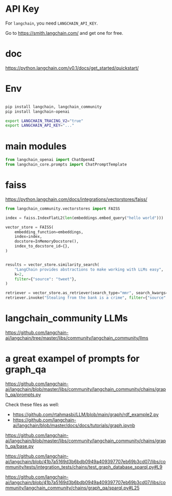 # API Key
For `langchain`, you need `LANGCHAIN_API_KEY`.

Go to  https://smith.langchain.com/ and get one for free.


# doc
https://python.langchain.com/v0.1/docs/get_started/quickstart/


# Env
```sh

pip install langchain, langchain_community
pip install langchain-openai

export LANGCHAIN_TRACING_V2="true"
export LANGCHAIN_API_KEY="..."

```

# main modules
```py
from langchain_openai import ChatOpenAI
from langchain_core.prompts import ChatPromptTemplate

```


# faiss
https://python.langchain.com/docs/integrations/vectorstores/faiss/

```py
from langchain_community.vectorstores import FAISS

index = faiss.IndexFlatL2(len(embeddings.embed_query("hello world")))

vector_store = FAISS(
    embedding_function=embeddings,
    index=index,
    docstore=InMemoryDocstore(),
    index_to_docstore_id={},
)


results = vector_store.similarity_search(
    "LangChain provides abstractions to make working with LLMs easy",
    k=2,
    filter={"source": "tweet"},
)

retriever = vector_store.as_retriever(search_type="mmr", search_kwargs={"k": 1})
retriever.invoke("Stealing from the bank is a crime", filter={"source": "news"})

```


# langchain_community LLMs
https://github.com/langchain-ai/langchain/tree/master/libs/community/langchain_community/llms




# a great exampel of prompts for graph_qa
https://github.com/langchain-ai/langchain/blob/master/libs/community/langchain_community/chains/graph_qa/prompts.py


Check these files as well:
- https://github.com/rtahmasbi/LLM/blob/main/graph/rdf_example2.py
- https://github.com/langchain-ai/langchain/blob/master/docs/docs/tutorials/graph.ipynb




https://github.com/langchain-ai/langchain/blob/master/libs/community/langchain_community/chains/graph_qa/base.py

https://github.com/langchain-ai/langchain/blob/41b7a5169d3b6bdb0949a409397707eb69b3cd07/libs/community/tests/integration_tests/chains/test_graph_database_sparql.py#L9


https://github.com/langchain-ai/langchain/blob/41b7a5169d3b6bdb0949a409397707eb69b3cd07/libs/community/langchain_community/chains/graph_qa/sparql.py#L25
